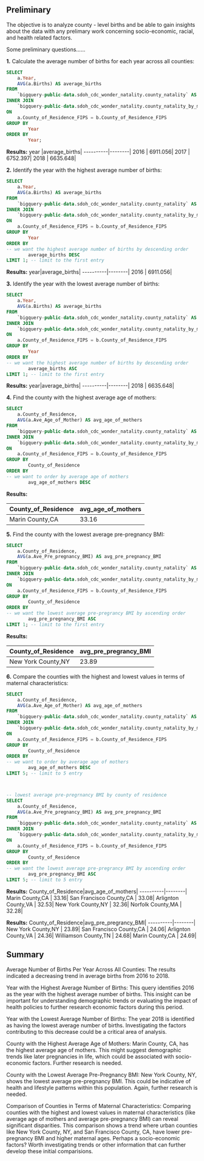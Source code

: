 ## Preliminary 
The objective is to analyze county - level births and be able to gain insights about the data with any prelimary work concerning socio-economic, racial, and health related factors.

Some preliminary questions...... 

**1.**  Calculate the average number of births for each year across all counties:

````sql
SELECT
    a.Year,
    AVG(a.Births) AS average_births
FROM
    `bigquery-public-data.sdoh_cdc_wonder_natality.county_natality` AS a
INNER JOIN
    `bigquery-public-data.sdoh_cdc_wonder_natality.county_natality_by_maternal_morbidity` AS b
ON
    a.County_of_Residence_FIPS = b.County_of_Residence_FIPS
GROUP BY
        Year
ORDER BY 
        Year;

````

**Results:**
year |average_births|
----------|--------|
2016   |  6911.056|
2017   |  6752.397|
2018  |    6635.648|



**2.** Identify the year with the highest average number of births:

````sql
SELECT
    a.Year,
    AVG(a.Births) AS average_births
FROM
    `bigquery-public-data.sdoh_cdc_wonder_natality.county_natality` AS a
INNER JOIN
    `bigquery-public-data.sdoh_cdc_wonder_natality.county_natality_by_maternal_morbidity` AS b
ON
    a.County_of_Residence_FIPS = b.County_of_Residence_FIPS
GROUP BY
        Year
ORDER BY 
-- we want the highest average number of births by descending order
        average_births DESC
LIMIT 1; -- limit to the first entry
````
**Results:**
year|average_births|
----------|--------|
2016   |  6911.056|


**3.** Identify the year with the lowest average number of births:

```sql
SELECT
    a.Year,
    AVG(a.Births) AS average_births
FROM
    `bigquery-public-data.sdoh_cdc_wonder_natality.county_natality` AS a
INNER JOIN
    `bigquery-public-data.sdoh_cdc_wonder_natality.county_natality_by_maternal_morbidity` AS b
ON
    a.County_of_Residence_FIPS = b.County_of_Residence_FIPS
GROUP BY
        Year
ORDER BY 
-- we want the highest average number of births by descending order
        average_births ASC
LIMIT 1; -- limit to the first entry
```

**Results:**
year|average_births|
----------|--------|
2018   |  6635.648|

**4.** Find the county with the highest average age of mothers:

````sql
SELECT
    a.County_of_Residence,
    AVG(a.Ave_Age_of_Mother) AS avg_age_of_mothers
FROM
    `bigquery-public-data.sdoh_cdc_wonder_natality.county_natality` AS a
INNER JOIN
    `bigquery-public-data.sdoh_cdc_wonder_natality.county_natality_by_maternal_morbidity` AS b
ON
    a.County_of_Residence_FIPS = b.County_of_Residence_FIPS
GROUP BY
        County_of_Residence
ORDER BY 
-- we want to order by average age of mothers
        avg_age_of_mothers DESC
````

**Results:**

County_of_Residence|avg_age_of_mothers|
----------|--------|
Marin County,CA   |  33.16|

**5.** Find the county with the lowest average pre-pregnancy BMI:

````sql
SELECT
    a.County_of_Residence,
    AVG(a.Ave_Pre_pregnancy_BMI) AS avg_pre_pregnancy_BMI
FROM
    `bigquery-public-data.sdoh_cdc_wonder_natality.county_natality` AS a
INNER JOIN
    `bigquery-public-data.sdoh_cdc_wonder_natality.county_natality_by_maternal_morbidity` AS b
ON
    a.County_of_Residence_FIPS = b.County_of_Residence_FIPS
GROUP BY
        County_of_Residence
ORDER BY 
-- we want the lowest average pre-pregrancy BMI by ascending order
        avg_pre_pregnancy_BMI ASC
LIMIT 1; -- limit to the first entry
````

**Results:**

County_of_Residence|avg_pre_pregrancy_BMI|
----------|--------|
New York County,NY   |  23.89|

**6.** Compare the counties with the highest and lowest values in terms of maternal characteristics:

````sql
SELECT
    a.County_of_Residence,
    AVG(a.Ave_Age_of_Mother) AS avg_age_of_mothers
FROM
    `bigquery-public-data.sdoh_cdc_wonder_natality.county_natality` AS a
INNER JOIN
    `bigquery-public-data.sdoh_cdc_wonder_natality.county_natality_by_maternal_morbidity` AS b
ON
    a.County_of_Residence_FIPS = b.County_of_Residence_FIPS
GROUP BY
        County_of_Residence
ORDER BY 
-- we want to order by average age of mothers
        avg_age_of_mothers DESC
LIMIT 5; -- limit to 5 entry



-- lowest average pre-pregrnancy BMI by county of residence
SELECT
    a.County_of_Residence,
    AVG(a.Ave_Pre_pregnancy_BMI) AS avg_pre_pregnancy_BMI
FROM
    `bigquery-public-data.sdoh_cdc_wonder_natality.county_natality` AS a
INNER JOIN
    `bigquery-public-data.sdoh_cdc_wonder_natality.county_natality_by_maternal_morbidity` AS b
ON
    a.County_of_Residence_FIPS = b.County_of_Residence_FIPS
GROUP BY
        County_of_Residence
ORDER BY 
-- we want the lowest average pre-pregrancy BMI by ascending order
        avg_pre_pregnancy_BMI ASC
LIMIT 5; -- limit to 5 entry
````

**Results:**
County_of_Residence|avg_age_of_mothers|
----------|--------|
Marin County,CA   |  33.16|
San Francisco County,CA   |  33.08|
Arlignton County,VA   |  32.53|
New York County,NY  |  32.36|
Norfolk County,MA   |  32.28|

**Results:**
County_of_Residence|avg_pre_pregrancy_BMI|
----------|--------|
New York County,NY   |  23.89|
San Francisco County,CA   |  24.06|
Arlignton County,VA   |  24.36|
Williamson County,TN   |  24.68|
Marin County,CA   |  24.69|



## Summary
Average Number of Births Per Year Across All Counties:
The results indicated a decreasing trend in average births from 2016 to 2018.


Year with the Highest Average Number of Births:
This query identifies 2016 as the year with the highest average number of births. This insight can be important for understanding demographic trends or evaluating the impact of health policies to further research economic factors during this period.

Year with the Lowest Average Number of Births:
The year 2018 is identified as having the lowest average number of births. Investigating the factors contributing to this decrease could be a critical area of analysis.


County with the Highest Average Age of Mothers:
Marin County, CA, has the highest average age of mothers. This might suggest demographic trends like later pregnancies in life, which could be associated with socio-economic factors. Further research is needed.

County with the Lowest Average Pre-Pregnancy BMI:
New York County, NY, shows the lowest average pre-pregnancy BMI. This could be indicative of health and lifestyle patterns within this population. Again, further research is needed.


Comparison of Counties in Terms of Maternal Characteristics:
Comparing counties with the highest and lowest values in maternal characteristics (like average age of mothers and average pre-pregnancy BMI) can reveal significant disparities. This comparison shows a trend where urban counties like New York County, NY, and San Francisco County, CA, have lower pre-pregnancy BMI and higher maternal ages. Perhaps a socio-economic factors? Worth investigating trends or other information that can further develop these initial comparisions.


